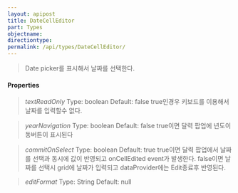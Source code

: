 ```yaml
---
layout: apipost
title: DateCellEditor
part: Types
objectname: 
directiontype: 
permalink: /api/types/DateCellEditor/
---
```



> Date picker를 표시해서 날짜를 선택한다.

#### Properties

> *textReadOnly*
> Type: boolean
> Default: false
> true인경우 키보드를 이용해서 날짜를 입력할수 없다.

> *yearNavigation*
> Type: boolean
> Default: false
> true이면 달력 팝업에 년도이동버튼이 표시된다

> *commitOnSelect*
> Type: boolean
> Default: true
> true이면 달력 팝업에서 날짜를 선택과 동시에 값이 반영되고 onCellEdited event가 발생한다.
> false이면 날짜를 선택시 grid에 날짜가 입력되고 dataProvider에는 Edit종료후 반영된다.

> *editFormat*
> Type: String
> Default: null
> 
